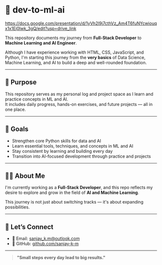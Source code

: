 # 🚀 dev-to-ml-ai
https://docs.google.com/presentation/d/1yVh2l9j7cthVz_Am4T6fuNYcwiouqx1x1Ej0lwk_3gQ/edit?usp=drive_link

This repository documents my journey from **Full-Stack Developer** to **Machine Learning and AI Engineer**.

Although I have experience working with HTML, CSS, JavaScript, and Python, I'm starting this journey from the **very basics** of Data Science, Machine Learning, and AI to build a deep and well-rounded foundation.

---

## 📌 Purpose

This repository serves as my personal log and project space as I learn and practice concepts in ML and AI.  
It includes daily progress, hands-on exercises, and future projects — all in one place.

---

## 🎯 Goals

- Strengthen core Python skills for data and AI
- Learn essential tools, techniques, and concepts in ML and AI
- Stay consistent by learning and building every day
- Transition into AI-focused development through practice and projects

---

## 👨‍💻 About Me

I'm currently working as a **Full-Stack Developer**, and this repo reflects my desire to explore and grow in the field of **AI and Machine Learning**.

This journey is not just about switching tracks — it's about expanding possibilities.

---

## 🤝 Let’s Connect

- 📧 Email: [sanjay_k.m@outlook.com](mailto:sanjay_k.m@outlook.com)
- 💼 GitHub: [github.com/sanjay-k-m](https://github.com/sanjay-k-m)

---

> **"Small steps every day lead to big results."**
